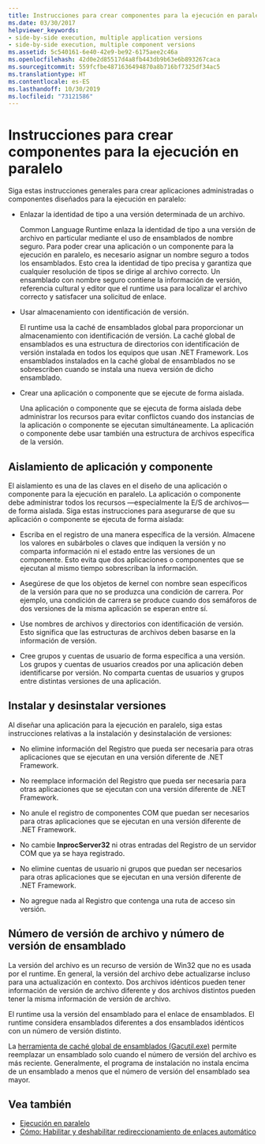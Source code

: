 ```yaml
---
title: Instrucciones para crear componentes para la ejecución en paralelo
ms.date: 03/30/2017
helpviewer_keywords:
- side-by-side execution, multiple application versions
- side-by-side execution, multiple component versions
ms.assetid: 5c540161-6e40-42e9-be92-6175aee2c46a
ms.openlocfilehash: 42d0e2d85517d4a8fb443db9b63e6b893267caca
ms.sourcegitcommit: 559fcfbe4871636494870a8b716bf7325df34ac5
ms.translationtype: HT
ms.contentlocale: es-ES
ms.lasthandoff: 10/30/2019
ms.locfileid: "73121586"
---
```

# <a name="guidelines-for-creating-components-for-side-by-side-execution"></a>Instrucciones para crear componentes para la ejecución en paralelo
Siga estas instrucciones generales para crear aplicaciones administradas o componentes diseñados para la ejecución en paralelo:  
  
- Enlazar la identidad de tipo a una versión determinada de un archivo.  
  
     Common Language Runtime enlaza la identidad de tipo a una versión de archivo en particular mediante el uso de ensamblados de nombre seguro. Para poder crear una aplicación o un componente para la ejecución en paralelo, es necesario asignar un nombre seguro a todos los ensamblados. Esto crea la identidad de tipo precisa y garantiza que cualquier resolución de tipos se dirige al archivo correcto. Un ensamblado con nombre seguro contiene la información de versión, referencia cultural y editor que el runtime usa para localizar el archivo correcto y satisfacer una solicitud de enlace.  
  
- Usar almacenamiento con identificación de versión.  
  
     El runtime usa la caché de ensamblados global para proporcionar un almacenamiento con identificación de versión. La caché global de ensamblados es una estructura de directorios con identificación de versión instalada en todos los equipos que usan .NET Framework. Los ensamblados instalados en la caché global de ensamblados no se sobrescriben cuando se instala una nueva versión de dicho ensamblado.  
  
- Crear una aplicación o componente que se ejecute de forma aislada.  
  
     Una aplicación o componente que se ejecuta de forma aislada debe administrar los recursos para evitar conflictos cuando dos instancias de la aplicación o componente se ejecutan simultáneamente. La aplicación o componente debe usar también una estructura de archivos específica de la versión.  
  
## <a name="application-and-component-isolation"></a>Aislamiento de aplicación y componente  
 El aislamiento es una de las claves en el diseño de una aplicación o componente para la ejecución en paralelo. La aplicación o componente debe administrar todos los recursos —especialmente la E/S de archivos— de forma aislada. Siga estas instrucciones para asegurarse de que su aplicación o componente se ejecuta de forma aislada:  
  
- Escriba en el registro de una manera específica de la versión. Almacene los valores en subárboles o claves que indiquen la versión y no comparta información ni el estado entre las versiones de un componente. Esto evita que dos aplicaciones o componentes que se ejecutan al mismo tiempo sobrescriban la información.  
  
- Asegúrese de que los objetos de kernel con nombre sean específicos de la versión para que no se produzca una condición de carrera. Por ejemplo, una condición de carrera se produce cuando dos semáforos de dos versiones de la misma aplicación se esperan entre sí.  
  
- Use nombres de archivos y directorios con identificación de versión. Esto significa que las estructuras de archivos deben basarse en la información de versión.  
  
- Cree grupos y cuentas de usuario de forma específica a una versión. Los grupos y cuentas de usuarios creados por una aplicación deben identificarse por versión. No comparta cuentas de usuarios y grupos entre distintas versiones de una aplicación.  
  
## <a name="installing-and-uninstalling-versions"></a>Instalar y desinstalar versiones  
 Al diseñar una aplicación para la ejecución en paralelo, siga estas instrucciones relativas a la instalación y desinstalación de versiones:  
  
- No elimine información del Registro que pueda ser necesaria para otras aplicaciones que se ejecutan en una versión diferente de .NET Framework.  
  
- No reemplace información del Registro que pueda ser necesaria para otras aplicaciones que se ejecutan con una versión diferente de .NET Framework.  
  
- No anule el registro de componentes COM que puedan ser necesarios para otras aplicaciones que se ejecutan en una versión diferente de .NET Framework.  
  
- No cambie **InprocServer32** ni otras entradas del Registro de un servidor COM que ya se haya registrado.  
  
- No elimine cuentas de usuario ni grupos que puedan ser necesarios para otras aplicaciones que se ejecutan en una versión diferente de .NET Framework.  
  
- No agregue nada al Registro que contenga una ruta de acceso sin versión.  
  
## <a name="file-version-number-and-assembly-version-number"></a>Número de versión de archivo y número de versión de ensamblado  
 La versión del archivo es un recurso de versión de Win32 que no es usada por el runtime. En general, la versión del archivo debe actualizarse incluso para una actualización en contexto. Dos archivos idénticos pueden tener información de versión de archivo diferente y dos archivos distintos pueden tener la misma información de versión de archivo.  
  
 El runtime usa la versión del ensamblado para el enlace de ensamblados. El runtime considera ensamblados diferentes a dos ensamblados idénticos con un número de versión distinto.  
  
 La [herramienta de caché global de ensamblados (Gacutil.exe)](../tools/gacutil-exe-gac-tool.md) permite reemplazar un ensamblado solo cuando el número de versión del archivo es más reciente. Generalmente, el programa de instalación no instala encima de un ensamblado a menos que el número de versión del ensamblado sea mayor.  
  
## <a name="see-also"></a>Vea también

- [Ejecución en paralelo](side-by-side-execution.md)
- [Cómo: Habilitar y deshabilitar redireccionamiento de enlaces automático](../configure-apps/how-to-enable-and-disable-automatic-binding-redirection.md)
